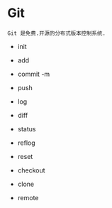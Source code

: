 # Git

```
Git 是免费.开源的分布式版本控制系统.
```

* init

* add

* commit -m

* push

* log

* diff

* status

* reflog

* reset 

* checkout

* clone

* remote

  ​